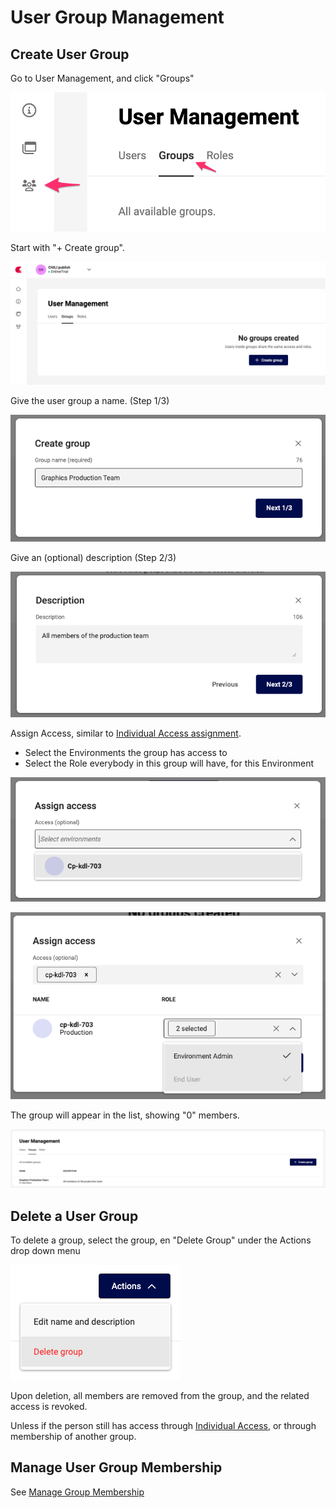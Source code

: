 # User Group Management

## Create User Group

Go to User Management, and click "Groups"

![screenshot](ug000.png)

Start with "+ Create group".

![screenshot-full](ug001.png)

Give the user group a name. (Step 1/3)

![screenshot](ug002.png)

Give an (optional) description (Step 2/3)

![screenshot](ug003.png)

Assign Access, similar to [Individual Access assignment](/CHILI-GraFx/guides/set-individual-access/).

- Select the Environments the group has access to
- Select the Role everybody in this group will have, for this Environment

![screenshot](ug004.png)

![screenshot](ug005.png)

The group will appear in the list, showing "0" members.

![screenshot-full](ug006.png)

## Delete a User Group

To delete a group, select the group, en "Delete Group" under the Actions drop down menu

![screenshot](ug008.png)

Upon deletion, all members are removed from the group, and the related access is revoked.

Unless if the person still has access through [Individual Access](/CHILI-GraFx/guides/set-individual-access/), or through membership of another group.

## Manage User Group Membership

See [Manage Group Membership](/CHILI-GraFx/guides/manage-group-membership/)